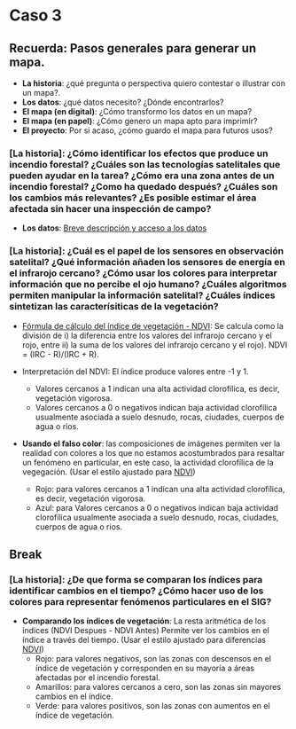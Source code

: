 # Caso 3 

## Recuerda: Pasos generales para generar un mapa. 
* **La historia**: ¿qué pregunta o perspectiva quiero contestar o illustrar con un mapa?.
* **Los datos**: ¿qué datos necesito? ¿Dónde encontrarlos?
* **El mapa (en digital)**: ¿Cómo transformo los datos en un mapa?
* **El mapa (en papel)**: ¿Cómo genero un mapa apto para imprimir?
* **El proyecto**: Por si acaso, ¿cómo guardo el mapa para futuros usos? 

### [La historia]: ¿Cómo identificar los efectos que produce un incendio forestal? ¿Cuáles son las tecnologías satelitales que pueden ayudar en la tarea? ¿Cómo era una zona antes de un incendio forestal? ¿Como ha quedado después? ¿Cuáles son los cambios más relevantes? ¿Es posible estimar el área afectada sin hacer una inspección de campo?

* **Los datos**: [Breve descripción y acceso a los datos](Datos/README.md)

### [La historia]: ¿Cuál es el papel de los sensores en observación satelital? ¿Qué información añaden los sensores de energía en el infrarojo cercano? ¿Cómo usar los colores para interpretar información que no percibe el ojo humano? ¿Cuáles algoritmos permiten manipular la información satelital? ¿Cuáles índices sintetizan las caracterísiticas de la vegetación? 

* [Fórmula de cálculo del índice de vegetación - NDVI](https://es.wikipedia.org/wiki/%C3%8Dndice_de_vegetaci%C3%B3n_de_diferencia_normalizada): Se calcula como la división de i) la diferencia entre los valores del infrarojo cercano y el rojo, entre ii) la suma de los valores del infrarojo cercano y el rojo). NDVI = (IRC - R)/(IRC + R).

* Interpretación del NDVI: El índice produce valores entre -1 y 1.
	* Valores cercanos a 1 indican una alta actividad clorofílica, es decir, vegetación vigorosa.
	* Valores cercanos a 0 o negativos indican baja actividad clorofílica usualmente asociada a suelo desnudo, rocas, ciudades, cuerpos de agua o rios.

* **Usando el falso color**: las composiciones de imágenes permiten ver la realidad con colores a los que no estamos acostumbrados para resaltar un fenómeno en particular, en este caso, la actividad clorofílica de la vegegación. (Usar el estilo ajustado para [NDVI](Datos/simbologia_ndvi.qml))
	* Rojo: para valores cercanos a 1 indican una alta actividad clorofílica, es decir, vegetación vigorosa.
	* Azul: para Valores cercanos a 0 o negativos indican baja actividad clorofílica usualmente asociada a suelo desnudo, rocas, ciudades, cuerpos de agua o rios.

## Break

### [La historia]: ¿De que forma se comparan los índices para identificar cambios en el tiempo? ¿Cómo hacer uso de los colores para representar fenómenos particulares en el SIG? 
* **Comparando los índices de vegetación**: La resta aritmética de los índices (NDVI Despues - NDVI Antes) Permite ver los cambios en el índice a través del tiempo. (Usar el estilo ajustado para diferencias [NDVI](Datos/simbologia_diferencia_ndvi.qml))
	* Rojo: para valores negativos, son las zonas con descensos en el índice de vegetación y corresponden en su mayoría a áreas afectadas por el incendio forestal.
	* Amarillos: para valores cercanos a cero, son las zonas sin mayores cambios en el índice.
	* Verde: para valores positivos, son las zonas con aumentos en el índice de vegetación.

